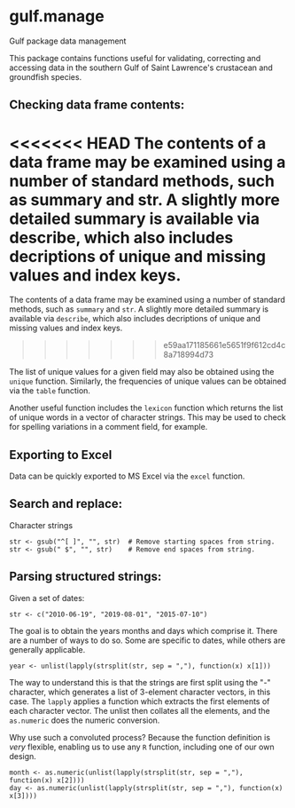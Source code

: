 # gulf.manage
Gulf package data management 

This package contains functions useful for validating, correcting and accessing data in the southern Gulf of Saint Lawrence's crustacean and groundfish species.

## Checking data frame contents:

<<<<<<< HEAD
The contents of a data frame may be examined using a number of standard methods, such as **summary** and **str**. A slightly more detailed summary is available via **describe**, which also includes decriptions of unique and missing values and index keys.
=======
The contents of a data frame may be examined using a number of standard methods, such as `summary` and `str`. A slightly more detailed summary is available via `describe`, which also includes decriptions of unique and missing values and index keys.
>>>>>>> e59aa171185661e5651f9f612cd4c8a718994d73

The list of unique values for a given field may also be obtained using the `unique` function. Similarly, the frequencies of unique values can be obtained via the `table` function.

Another useful function includes the `lexicon` function which returns the list of unique words in a vector of character strings. This may be used to check for spelling variations in a comment field, for example. 

## Exporting to Excel 

Data can be quickly exported to MS Excel via the `excel` function. 

## Search and replace:

Character strings 
```
str <- gsub("^[ ]", "", str)  # Remove starting spaces from string.
str <- gsub(" $", "", str)    # Remove end spaces from string.
```

## Parsing structured strings:

Given a set of dates:

```
str <- c("2010-06-19", "2019-08-01", "2015-07-10")
```

The goal is to obtain the years months and days which comprise it. There are a number of ways to do so. Some are specific to dates, while others are generally applicable.

```
year <- unlist(lapply(strsplit(str, sep = ","), function(x) x[1]))
```

The way to understand this is that the strings are first split using the "-" character, which generates a list of 3-element character vectors, in this case. The `lapply` applies a function which extracts the first elements of each character vector. The unlist then collates all the elements, and the `as.numeric` does the numeric conversion. 

Why use such a convoluted process? Because the function definition is *very* flexible, enabling us to use any `R` function, including one of our own design.

```
month <- as.numeric(unlist(lapply(strsplit(str, sep = ","), function(x) x[2])))
day <- as.numeric(unlist(lapply(strsplit(str, sep = ","), function(x) x[3])))
```
